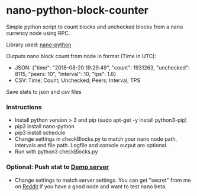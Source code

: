# nano-python-block-counter
Simple python script to count blocks and unchecked blocks from a nano currency node using RPC.

Library used: [nano-python](https://github.com/dourvaris/nano-python)


Outputs nano block count from node in format (Time in UTC):

* JSON: {"time": "2018-08-20 19:29:49", "count": 1931263, "unchecked": 8115, "peers: 10", "interval": 10, "tps": 1.6}
* CSV: Time; Count; Unchecked; Peers; Interval; TPS

Save stats to json and csv files

### Instructions
* Install python version > 3 and pip (sudo apt-get -y install python3-pip)
* pip3 install nano-python
* pip3 install schedule
* Change settings in checkBlocks.py to match your nano node path, intervals and file path. Logfile and console output are optional.
* Run with python3 checkBlocks.py

### Optional: Push stat to [Demo server](https://nanoticker.info/tps_beta.php)
* Change settings to match server settings. You can get "secret" from me on [Reddit](https://www.reddit.com/user/joohansson/) if you have a good node and want to test nano beta.
